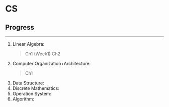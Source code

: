 # CS
## Progress
---
1. Linear Algebra:
	>Ch1 (Week1)
	>Ch2
2. Computer Organization+Architecture:
	>Ch1
3. Data Structure:
4. Discrete Mathematics:
5. Operation System:
6. Algorithm: 